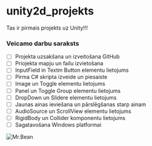 # unity2d_projekts
Tas ir pirmais projekts uz Unity!!!

### Veicamo darbu saraksts
- [ ] Projekta uzsakšana un izveitošana GitHub
- [ ] Priojekta mapju un failu izvietošana
- [ ] InputField in Textm Button elementu lietojums
- [ ] Pirma C# skripta izveide un piesaiste
- [ ] Image un Toggle elementu lietojums
- [ ] Panel un Toggle Group elementu lietojums
- [ ] DropDown un Slidere elementu lietojums
- [ ] Jaunas ainas ieviešana un pārslēgšanas starp ainam
- [ ] AudioSource un ScrollView elementu lietojums
- [ ] RigidBody un Collider komponentu lietojums
- [ ] Sagatavošana Windows platformai

![Mr.Bean](https://www.google.com/url?sa=i&url=https%3A%2F%2Fwww.pinterest.com%2Fpin%2F858991328918090148%2F&psig=AOvVaw1wjuc2TRwUlEpZqIOrN2M0&ust=1715235680597000&source=images&cd=vfe&opi=89978449&ved=0CBAQjRxqFwoTCJDHw_20_YUDFQAAAAAdAAAAABAE)

